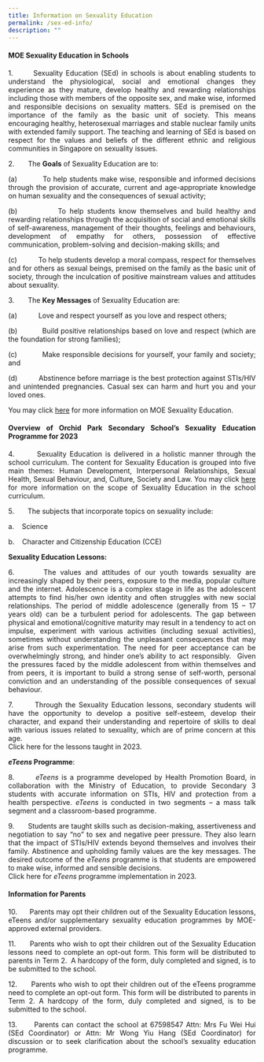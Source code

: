 ```yaml
---
title: Information on Sexuality Education
permalink: /sex-ed-info/
description: ""
---
```

<div align="justify">         

<h4>MOE Sexuality Education in Schools</h4>

<p> 1.       Sexuality Education (SEd) in schools is about enabling students to understand the physiological, social and emotional changes they experience as they mature, develop healthy and rewarding relationships including those with members of the opposite sex, and make wise, informed and responsible decisions on sexuality matters. SEd is premised on the importance of the family as the basic unit of society. This means encouraging healthy, heterosexual marriages and stable nuclear family units with extended family support. The teaching and learning of SEd is based on respect for the values and beliefs of the different ethnic and religious communities in Singapore on sexuality issues.</p>

<p>2.       The <strong>Goals</strong> of Sexuality Education are to:<br>

(a)           To help students make wise, responsible and informed decisions through the provision of accurate, current and age-appropriate knowledge on human sexuality and the consequences of sexual activity;<br>

(b)           To help students know themselves and build healthy and rewarding relationships through the acquisition of social and emotional skills of self-awareness, management of their thoughts, feelings and behaviours, development of empathy for others, possession of effective communication, problem-solving and decision-making skills; and<br>

(c)           To help students develop a moral compass, respect for themselves and for others as sexual beings, premised on the family as the basic unit of society, through the inculcation of positive mainstream values and attitudes about sexuality.</p>

<p>3.       The <strong>Key Messages</strong> of Sexuality Education are:<br>

(a)           Love and respect yourself as you love and respect others;<br>

(b)           Build positive relationships based on love and respect (which are the foundation for strong families);<br>

(c)           Make responsible decisions for yourself, your family and society; and<br>

(d)           Abstinence before marriage is the best protection against STIs/HIV and unintended pregnancies. Casual sex can harm and hurt you and your loved ones.<br>

You may click <a href="https://go.gov.sg/moe-sexuality-education">here</a> for more information on MOE Sexuality Education.

<h4>Overview of Orchid Park Secondary School’s Sexuality Education Programme for 2023</h4>

<p>4.       Sexuality Education is delivered in a holistic manner through the school curriculum. The content for Sexuality Education is grouped into five main themes: Human Development, Interpersonal Relationships, Sexual Health, Sexual Behaviour, and, Culture, Society and Law. You may click <a href="https://go.gov.sg/moe-sexuality-education-scope">here</a> for more information on the scope of Sexuality Education in the school curriculum.</p>

<p>5.       The subjects that incorporate topics on sexuality include:<br>

a.    Science<br>

b.    Character and Citizenship Education (CCE)</p>

<strong>Sexuality Education Lessons:</strong>

<p>6.       The values and attitudes of our youth towards sexuality are increasingly shaped by their peers, exposure to the media, popular culture and the internet. Adolescence is a complex stage in life as the adolescent attempts to find his/her own identity and often struggles with new social relationships. The period of middle adolescence (generally from 15 – 17 years old) can be a turbulent period for adolescents. The gap between physical and emotional/cognitive maturity may result in a tendency to act on impulse, experiment with various activities (including sexual activities), sometimes without understanding the unpleasant consequences that may arise from such experimentation. The need for peer acceptance can be overwhelmingly strong, and hinder one’s ability to act responsibly.  Given the pressures faced by the middle adolescent from within themselves and from peers, it is important to build a strong sense of self-worth, personal conviction and an understanding of the possible consequences of sexual behaviour.</p>

<p>7.       Through the Sexuality Education lessons, secondary students will have the opportunity to develop a positive self-esteem, develop their character, and expand their understanding and repertoire of skills to deal with various issues related to sexuality, which are of prime concern at this age.<br>
Click here for the lessons taught in 2023.</p>

<strong><em>eTeens</em> Programme</strong>:

<p>8.       <em>eTeens</em> is a programme developed by Health Promotion Board, in collaboration with the Ministry of Education, to provide Secondary 3 students with accurate information on STIs, HIV and protection from a health perspective. <em>eTeens</em> is conducted in two segments – a mass talk segment and a classroom-based programme.</p>

<p>9.       Students are taught skills such as decision-making, assertiveness and negotiation to say “no” to sex and negative peer pressure. They also learn that the impact of STIs/HIV extends beyond themselves and involves their family. Abstinence and upholding family values are the key messages. The desired outcome of the <em>eTeens</em> programme is that students are empowered to make wise, informed and sensible decisions.<br>
Click here for <em>eTeens</em> programme implementation in 2023.	
</p>
<h4>Information for Parents</h4>

<p>10.      Parents may opt their children out of the Sexuality Education lessons, eTeens and/or supplementary sexuality education programmes by MOE-approved external providers.</p>

<p>11.      Parents who wish to opt their children out of the Sexuality Education lessons need to complete an opt-out form. This form will be distributed to parents in Term 2.  A hardcopy of the form, duly completed and signed, is to be submitted to the school.</p>

<p>12.      Parents who wish to opt their children out of the eTeens programme need to complete an opt-out form. This form will be distributed to parents in Term 2. A hardcopy of the form, duly completed and signed, is to be submitted to the school.</p>

<p>13.      Parents can contact the school at 67598547 Attn: Mrs Fu Wei Hui (SEd Coordinator) or Attn: Mr Wong Yiu Hang (SEd Coordinator) for discussion or to seek clarification about the school’s sexuality education programme.</p>
	
</div>